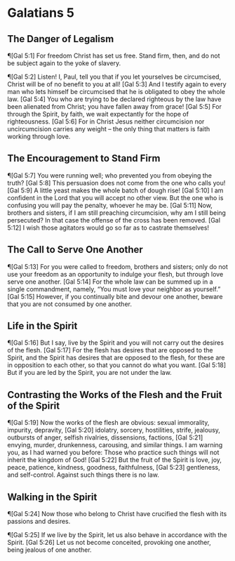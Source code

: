 # Galatians 5

## The Danger of Legalism
¶[Gal 5:1] For freedom Christ has set us free. Stand firm, then, and do not be subject again to the yoke of slavery.

¶[Gal 5:2] Listen! I, Paul, tell you that if you let yourselves be circumcised, Christ will be of no benefit to you at all!
[Gal 5:3] And I testify again to every man who lets himself be circumcised that he is obligated to obey the whole law.
[Gal 5:4] You who are trying to be declared righteous by the law have been alienated from Christ; you have fallen away from grace!
[Gal 5:5] For through the Spirit, by faith, we wait expectantly for the hope of righteousness.
[Gal 5:6] For in Christ Jesus neither circumcision nor uncircumcision carries any weight – the only thing that matters is faith working through love.

## The Encouragement to Stand Firm
¶[Gal 5:7] You were running well; who prevented you from obeying the truth?
[Gal 5:8] This persuasion does not come from the one who calls you!
[Gal 5:9] A little yeast makes the whole batch of dough rise!
[Gal 5:10] I am confident in the Lord that you will accept no other view. But the one who is confusing you will pay the penalty, whoever he may be.
[Gal 5:11] Now, brothers and sisters, if I am still preaching circumcision, why am I still being persecuted? In that case the offense of the cross has been removed.
[Gal 5:12] I wish those agitators would go so far as to castrate themselves!

## The Call to Serve One Another
¶[Gal 5:13] For you were called to freedom, brothers and sisters; only do not use your freedom as an opportunity to indulge your flesh, but through love serve one another.
[Gal 5:14] For the whole law can be summed up in a single commandment, namely, “You must love your neighbor as yourself.”
[Gal 5:15] However, if you continually bite and devour one another, beware that you are not consumed by one another.

## Life in the Spirit
¶[Gal 5:16] But I say, live by the Spirit and you will not carry out the desires of the flesh.
[Gal 5:17] For the flesh has desires that are opposed to the Spirit, and the Spirit has desires that are opposed to the flesh, for these are in opposition to each other, so that you cannot do what you want.
[Gal 5:18] But if you are led by the Spirit, you are not under the law.

## Contrasting the Works of the Flesh and the Fruit of the Spirit
¶[Gal 5:19] Now the works of the flesh are obvious: sexual immorality, impurity, depravity,
[Gal 5:20] idolatry, sorcery, hostilities, strife, jealousy, outbursts of anger, selfish rivalries, dissensions, factions,
[Gal 5:21] envying, murder, drunkenness, carousing, and similar things. I am warning you, as I had warned you before: Those who practice such things will not inherit the kingdom of God!
[Gal 5:22] But the fruit of the Spirit is love, joy, peace, patience, kindness, goodness, faithfulness,
[Gal 5:23] gentleness, and self-control. Against such things there is no law.

## Walking in the Spirit
¶[Gal 5:24] Now those who belong to Christ have crucified the flesh with its passions and desires.

¶[Gal 5:25] If we live by the Spirit, let us also behave in accordance with the Spirit.
[Gal 5:26] Let us not become conceited, provoking one another, being jealous of one another.
